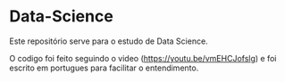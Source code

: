# Data-Science
Este repositório serve para o estudo de Data Science.

O codigo foi feito seguindo o video (https://youtu.be/vmEHCJofslg) e foi escrito em portugues para facilitar o entendimento.
